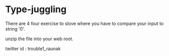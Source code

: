 # Type-juggling
There are 4 four exercise to slove where you have to compare your input to string '0'.

unzip the file into your web root.

twitter id : trouble1_raunak
